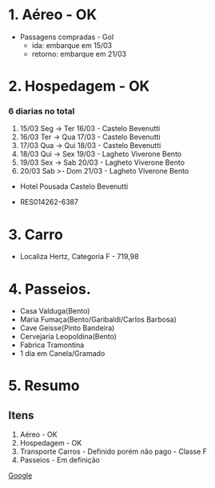 # 1. Aéreo - OK

- Passagens compradas - Gol 
	- ida: embarque em 15/03 
	- retorno: embarque em 21/03

# 2. Hospedagem - OK

### 6 diarias no total

1. 15/03 Seg -> Ter 16/03 - Castelo Bevenutti
2. 16/03 Ter -> Qua 17/03 - Castelo Bevenutti
3. 17/03 Qua -> Qui 18/03 - Castelo Bevenutti
4. 18/03 Qui -> Sex 19/03 - Lagheto Viverone Bento
5. 19/03 Sex -> Sab 20/03 - Lagheto Viverone Bento
6. 20/03 Sab >- Dom 21/03 - Lagheto Viverone Bento

- Hotel Pousada Castelo Bevenutti

- RES014262-6387

# 3. Carro

- Localiza Hertz, Categoria F - 719,98


# 4. Passeios.

- Casa Valduga(Bento)
- Maria Fumaça(Bento/Garibaldi/Carlos Barbosa)
- Cave Geisse(Pinto Bandeira)
- Cervejaria Leopoldina(Bento)
- Fabrica Tramontina
- 1 dia em Canela/Gramado

# 5. Resumo

## Itens

1. Aéreo - OK
2. Hospedagem - OK
3. Transporte Carros - Definido porém não pago - Classe F
4. Passeios - Em definição

[Google](https://www.google.com/travel/trips/trip?msg_id=msg-f%3A1672385293697714697&authuser=0&hl=pt-BR&dest_src=wgm)




